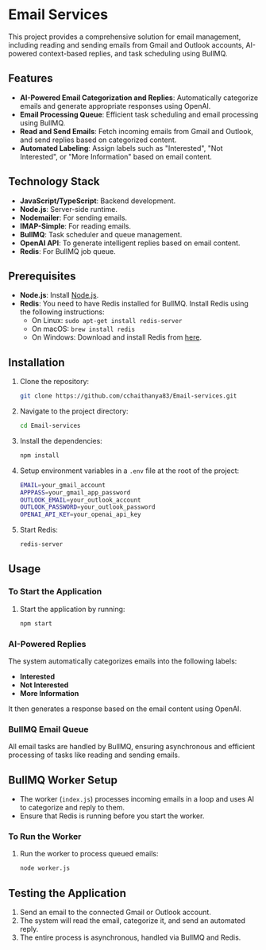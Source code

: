 
# Email Services

This project provides a comprehensive solution for email management, including reading and sending emails from Gmail and Outlook accounts, AI-powered context-based replies, and task scheduling using BullMQ.

## Features

- **AI-Powered Email Categorization and Replies**: Automatically categorize emails and generate appropriate responses using OpenAI.
- **Email Processing Queue**: Efficient task scheduling and email processing using BullMQ.
- **Read and Send Emails**: Fetch incoming emails from Gmail and Outlook, and send replies based on categorized content.
- **Automated Labeling**: Assign labels such as "Interested", "Not Interested", or "More Information" based on email content.

## Technology Stack

- **JavaScript/TypeScript**: Backend development.
- **Node.js**: Server-side runtime.
- **Nodemailer**: For sending emails.
- **IMAP-Simple**: For reading emails.
- **BullMQ**: Task scheduler and queue management.
- **OpenAI API**: To generate intelligent replies based on email content.
- **Redis**: For BullMQ job queue.

## Prerequisites

- **Node.js**: Install [Node.js](https://nodejs.org/).
- **Redis**: You need to have Redis installed for BullMQ. Install Redis using the following instructions:
  - On Linux: `sudo apt-get install redis-server`
  - On macOS: `brew install redis`
  - On Windows: Download and install Redis from [here](https://redis.io/download).

## Installation

1. Clone the repository:
   ```bash
   git clone https://github.com/cchaithanya83/Email-services.git
   ```

2. Navigate to the project directory:
   ```bash
   cd Email-services
   ```

3. Install the dependencies:
   ```bash
   npm install
   ```

4. Setup environment variables in a `.env` file at the root of the project:

   ```bash
   EMAIL=your_gmail_account
   APPPASS=your_gmail_app_password
   OUTLOOK_EMAIL=your_outlook_account
   OUTLOOK_PASSWORD=your_outlook_password
   OPENAI_API_KEY=your_openai_api_key
   ```

5. Start Redis:
   ```bash
   redis-server
   ```

## Usage

### To Start the Application

1. Start the application by running:
   ```bash
   npm start
   ```



### AI-Powered Replies

The system automatically categorizes emails into the following labels:
- **Interested**
- **Not Interested**
- **More Information**

It then generates a response based on the email content using OpenAI.

### BullMQ Email Queue

All email tasks are handled by BullMQ, ensuring asynchronous and efficient processing of tasks like reading and sending emails.

## BullMQ Worker Setup

- The worker (`index.js`) processes incoming emails in a loop and uses AI to categorize and reply to them.
- Ensure that Redis is running before you start the worker.

### To Run the Worker

1. Run the worker to process queued emails:
   ```bash
   node worker.js
   ```

## Testing the Application

1. Send an email to the connected Gmail or Outlook account.
2. The system will read the email, categorize it, and send an automated reply.
3. The entire process is asynchronous, handled via BullMQ and Redis.

